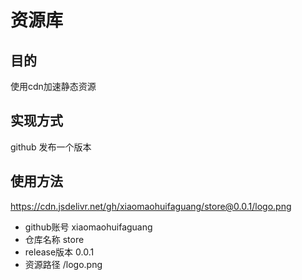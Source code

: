 # 资源库

## 目的

使用cdn加速静态资源

## 实现方式

github 发布一个版本

## 使用方法

https://cdn.jsdelivr.net/gh/xiaomaohuifaguang/store@0.0.1/logo.png

- github账号	xiaomaohuifaguang 
- 仓库名称          store 
- release版本     0.0.1
- 资源路径          /logo.png